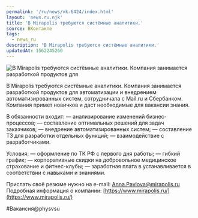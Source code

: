 ```yaml
---
permalink: '/ru/news/vk-6424/index.html'
layout: 'news.ru.njk'
title: 'В Mirapolis требуются систёмные аналитики.'
source: ВКонтакте
tags:
  - news_ru
description: 'В Mirapolis требуются систёмные аналитики.'
updatedAt: 1562245260
---
```

![В Mirapolis требуются систёмные аналитики. Компания занимается разработкой продуктов для](https://sun9-5.userapi.com/impf/c856032/v856032156/8a199/YgAQCkanLEw.jpg?size=1280x854&quality=96&sign=1da6a17fa3e73feecbe9caabd47cad67&c_uniq_tag=VHDa3K5w_BsW-xDKxVoKGoS3A-rsv5RHU12zLR0cjos&type=album)

В Mirapolis требуются систёмные аналитики. Компания занимается разработкой продуктов для автоматизации и внедрением автоматизированных систем, сотрудничала с Mail.ru и Сбербанком. Компания примет новичков и даст необходимые для вакансии знания.

В обязанности входит:
— анализирование изменений бизнес-процессов;
— составление оптимальных решений для задач заказчиков;
— внедрение автоматизированных систем;
— составление ТЗ для разработки отдельных функций;
— взаимодействие с разработчиками.

Условия:
— оформление по ТК РФ с первого дня работы;
— гибкий график;
— корпоративные скидки на добровольное медицинское страхование и фитнес-клубы;
— заработная плата в устанавливается в соответствии с навыками и знаниями.

Прислать своё резюме нужно на e-mail: Anna.Pavlova@mirapolis.ru
Подробная информация о компании: [https://www.mirapolis.ru/](https://www.mirapolis.ru/)

#Вакансия@physvsu
